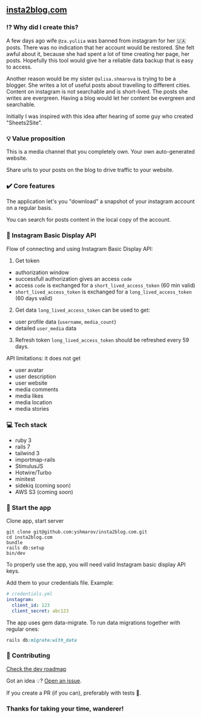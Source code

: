 ## [insta2blog.com](https://insta2blog.com)

### ⁉️ Why did I create this?

A few days ago wife `@za.yuliia` was banned from instagram for her 🇺🇦 posts. There was no indication that her account would be restored. She felt awful about it, because she had spent a lot of time creating her page, her posts. Hopefully this tool would give her a reliable data backup that is easy to access.

Another reason would be my sister `@alisa.shmarova` is trying to be a blogger. She writes a lot of useful posts about travelling to different cities. Content on instagram is not searchable and is short-lived. The posts she writes are evergreen. Having a blog would let her content be evergreen and searchable.

Initially I was inspired with this idea after hearing of some guy who created "Sheets2Site".

### 💡 Value proposition

This is a media channel that you completely own. Your own auto-generated website.

Share urls to your posts on the blog to drive traffic to your website. 

### ✔️ Core features

The application let's you "download" a snapshot of your instagram account on a regular basis.

You can search for posts content in the local copy of the account.

### 🤯 Instagram Basic Display API

Flow of connecting and using Instagram Basic Display API:

1. Get token
* authorization window
* successfull authorization gives an access `code`
* access `code` is exchanged for a `short_lived_access_token` (60 min valid)
* `short_lived_access_token` is exchanged for a `long_lived_access_token` (60 days valid)

2. Get data
`long_lived_access_token` can be used to get:
* user profile data (`username`, `media_count`)
* detailed `user_media` data

3. Refresh token
`long_lived_access_token` should be refreshed every 59 days.

API limitations: it does not get
* user avatar
* user description
* user website
* media comments
* media likes
* media location
* media stories

### 💻 Tech stack

* ruby 3
* rails 7
* tailwind 3
* importmap-rails
* StimulusJS
* Hotwire/Turbo
* minitest
* sidekiq (coming soon)
* AWS S3 (coming soon)

### 🚀 Start the app

Clone app, start server

```shell
git clone git@github.com:yshmarov/insta2blog.com.git
cd insta2blog.com
bundle
rails db:setup
bin/dev
```

To properly use the app, you will need valid Instagram basic display API keys.

Add them to your credentials file. Example:

```yml
# credentials.yml
instagram:
  client_id: 123
  client_secret: abc123
```

The app uses gem data-migrate. To run data migrations together with regular ones:

```ruby
rails db:migrate:with_data
```

### 🤝 Contributing

[Check the dev roadmap](https://github.com/users/yshmarov/projects/2)

Got an idea 💡? [Open an issue](https://github.com/yshmarov/insta2blog.com/issues/new).

If you create a PR (if you can), preferably with tests 🙏.

### Thanks for taking your time, wanderer!
